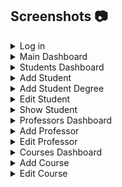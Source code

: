 ## Screenshots :camera:

<details>
  <summary>Log in</summary>
  <img src="https://res.cloudinary.com/dnbruhgqr/image/upload/v1684518665/Github%20ScreenShots/AdminLogin_xkgvxe.png"
   style="height: 400px; width:400px;"/>
  <img src="https://res.cloudinary.com/dnbruhgqr/image/upload/v1684518665/Github%20ScreenShots/studentlogin_eqf3ws.png"
   style="height: 400px; width:400px;"/>
</details>

<details>
  <summary>Main Dashboard</summary>
  <img src="https://res.cloudinary.com/dnbruhgqr/image/upload/v1684518666/Github%20ScreenShots/main-dashboard_fqoqo9.png"/>
</details>

<details>
  <summary>Students Dashboard</summary>
  <img src="https://res.cloudinary.com/dnbruhgqr/image/upload/v1684518666/Github%20ScreenShots/student-dashboard_vy2kuz.png"/>
</details>

<details>
  <summary>Add Student</summary>
  <img src="https://res.cloudinary.com/dnbruhgqr/image/upload/v1684523294/Github%20ScreenShots/addstudent_h7ougt.png"/>
</details>

<details>
  <summary>Add Student Degree</summary>
  <img src="https://res.cloudinary.com/dnbruhgqr/image/upload/v1684522214/Github%20ScreenShots/studegree1_z68jqc.png"/>
   <img src="https://res.cloudinary.com/dnbruhgqr/image/upload/v1684522213/Github%20ScreenShots/studeg2_hlsthd.png"/>
</details>

<details>
  <summary>Edit Student</summary>
  <img src="https://res.cloudinary.com/dnbruhgqr/image/upload/v1684521699/Github%20ScreenShots/editstudent_lfhceh.png"/>
  <img src="https://res.cloudinary.com/dnbruhgqr/image/upload/v1684522212/Github%20ScreenShots/editstu1_e6weue.png"/>
</details>

<details>
  <summary>Show Student</summary>
  <img src="https://res.cloudinary.com/dnbruhgqr/image/upload/v1684522212/Github%20ScreenShots/showstu2_sxjrsd.png"/>
  <img src="https://res.cloudinary.com/dnbruhgqr/image/upload/v1684522212/Github%20ScreenShots/showstu1_qgs6qf.png"/>
</details>

<details>
  <summary>Professors Dashboard</summary>
  <img src="https://res.cloudinary.com/dnbruhgqr/image/upload/v1684522212/Github%20ScreenShots/profdash_d6s9jm.png"/>
</details>

<details>
  <summary>Add Professor</summary>
  <img src="https://res.cloudinary.com/dnbruhgqr/image/upload/v1684522213/Github%20ScreenShots/addprof_z7tm4z.png"/>
 
</details>

<details>
  <summary>Edit Professor</summary>
  <img src="https://res.cloudinary.com/dnbruhgqr/image/upload/v1684522212/Github%20ScreenShots/editprof_qpenkv.png"/>
</details>

<details>
  <summary>Courses Dashboard</summary>
  <img src="https://res.cloudinary.com/dnbruhgqr/image/upload/v1684522445/Github%20ScreenShots/coursedash_rinwgd.png"/>
</details>

<details>
  <summary>Add Course</summary>
  <img src="https://res.cloudinary.com/dnbruhgqr/image/upload/v1684522445/Github%20ScreenShots/addcourse_uulcrl.png"/>
 
</details>

<details>
  <summary>Edit Course</summary>
  <img src="https://res.cloudinary.com/dnbruhgqr/image/upload/v1684522445/Github%20ScreenShots/editcourse_dfqcce.png"/>
</details>

